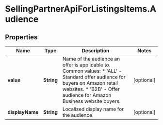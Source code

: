 # SellingPartnerApiForListingsItems.Audience

## Properties
Name | Type | Description | Notes
------------ | ------------- | ------------- | -------------
**value** | **String** | Name of the audience an offer is applicable to.   Common values:   * 'ALL' - Standard offer audience for buyers on Amazon retail websites.   * 'B2B' - Offer audience for Amazon Business website buyers. | [optional] 
**displayName** | **String** | Localized display name for the audience. | [optional] 


